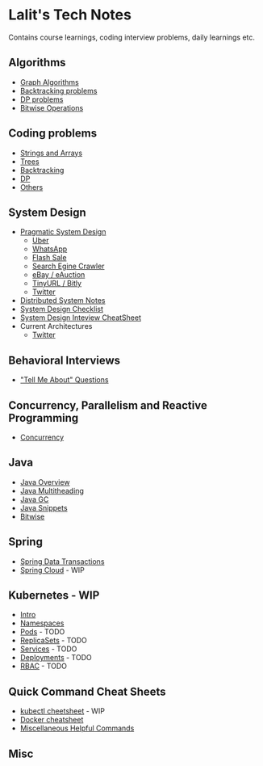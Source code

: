 # Lalit's Tech Notes

Contains course learnings, coding interview problems, daily learnings etc.

## Algorithms

- [Graph Algorithms](./algorithms/graph.md)
- [Backtracking problems](./algorithms/backtracking.md)
- [DP problems](./algorithms/dynamic-programming.md)
- [Bitwise Operations](./algorithms/bitmasks.md)

## Coding problems

- [Strings and Arrays](./coding-problems/strings-arrays.md)
- [Trees](./coding-problems/trees.md)
- [Backtracking](./coding-problems/backtracking.md)
- [DP](./coding-problems/dynamic-programming.md)
- [Others](./coding-problems/others.md)

## System Design

- [Pragmatic System Design](system-design/pragmatic-system-design.md)
  - [Uber](system-design/pragmatic-system-design-uber.md)
  - [WhatsApp](system-design/pragmatic-system-design-whatsapp.md)
  - [Flash Sale](system-design/pragmatic-system-design-flashsale.md)
  - [Search Egine Crawler](system-design/pragmatic-system-design-webcrawler.md)
  - [eBay / eAuction](system-design/pragmatic-system-design-ebay.md)
  - [TinyURL / Bitly](system-design/pragmatic-system-design-tinyurl.md)
  - [Twitter](system-design/pragmatic-system-design-twitter.md)
- [Distributed System Notes](system-design/distributed-systems-additional-notes.md)
- [System Design Checklist](system-design/system-design-checklist.md)
- [System Design Inteview CheatSheet](system-design/system-design-interview-cheatsheet.md)
- Current Architectures
  - [Twitter](system-design/architecture-twitter.md)

## Behavioral Interviews

- ["Tell Me About" Questions](./behavioral-interviews/tell-me-about.md)

## Concurrency, Parallelism and Reactive Programming

- [Concurrency](./concurrency-parallelism-reactive/concurrency.md)

## Java

- [Java Overview](./java/java.md)
- [Java Multitheading](./java/java-multithreading.md)
- [Java GC](./java/java-gc.md)
- [Java Snippets](./java/java-snippets.md)
- [Bitwise](./algorithms/bitmasks.md)

## Spring

- [Spring Data Transactions](spring/spring-data-transactions.md)
- [Spring Cloud](spring/spring-cloud.md) - WIP

## Kubernetes - WIP

- [Intro](kubernetes/kubernetes-intro.md)
- [Namespaces](kubernetes/namespaces.md)
- [Pods](TODO) - TODO
- [ReplicaSets](TODO) - TODO
- [Services](TODO) - TODO
- [Deployments](TODO) - TODO
- [RBAC](TODO) - TODO

## Quick Command Cheat Sheets

- [kubectl cheetsheet](./command-cheatsheets/kubectl-cheatsheet.md) - WIP
- [Docker cheatsheet](./command-cheatsheets/docker-cheatsheet.md)
- [Miscellaneous Helpful Commands](command-cheatsheets/misc-helpful-commands.md)

## Misc
